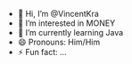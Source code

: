- 👋 Hi, I’m @VincentKra
- 👀 I’m interested in MONEY
- 🌱 I’m currently learning Java
- 😄 Pronouns: Him/Him
- ⚡ Fun fact: ...

<!---
VincentKra/VincentKra is a ✨ special ✨ repository because its `README.md` (this file) appears on your GitHub profile.
You can click the Preview link to take a look at your changes.
--->
